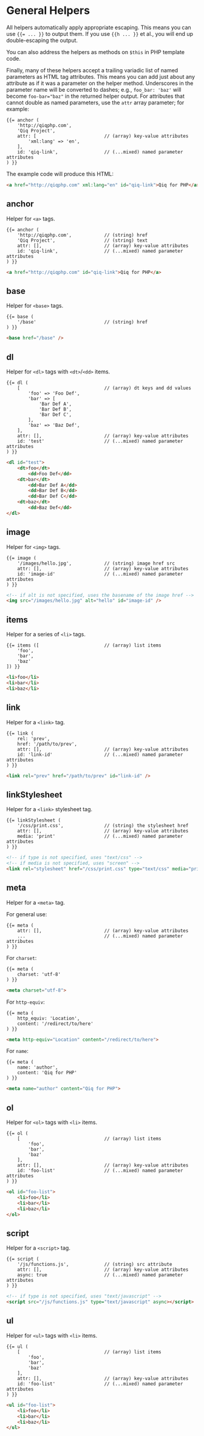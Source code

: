 # General Helpers

All helpers automatically apply appropriate escaping. This means you can use
`{{= ... }}` to output them. If you use `{{h ... }}` et al., you will end up
double-escaping the output.

You can also address the helpers as methods on `$this` in PHP template code.

Finally, many of these helpers accept a trailing variadic list of named
parameters as HTML tag attributes. This means you can add just about any
attribute as if it was a parameter on the helper method. Underscores in  the
parameter name will be converted to dashes; e.g., `foo_bar: 'baz'` will
become `foo-bar="baz"` in the returned helper output. For attributes that
cannot double as named parameters, use the `attr` array parameter; for
example:

```qiq
{{= anchor (
    'http://qiqphp.com',
    'Qiq Project',
    attr: [                         // (array) key-value attributes
        'xml:lang' => 'en',
    ],
    id: 'qiq-link',                 // (...mixed) named parameter attributes
) }}
```

The example code will produce this HTML:

```html
<a href="http://qiqphp.com" xml:lang="en" id="qiq-link">Qiq for PHP</a>
```

## anchor

Helper for `<a>` tags.

```qiq
{{= anchor (
    'http://qiqphp.com',            // (string) href
    'Qiq Project',                  // (string) text
    attr: [],                       // (array) key-value attributes
    id: 'qiq-link',                 // (...mixed) named parameter attributes
) }}
```

```html
<a href="http://qiqphp.com" id="qiq-link">Qiq for PHP</a>
```

## base

Helper for `<base>` tags.

```qiq
{{= base (
    '/base'                         // (string) href
) }}
```

```html
<base href="/base" />
```

## dl

Helper for `<dl>` tags with `<dt>`/`<dd>` items.

```qiq
{{= dl (
    [                               // (array) dt keys and dd values
        'foo' => 'Foo Def',
        'bar' => [
            'Bar Def A',
            'Bar Def B',
            'Bar Def C',
        ],
        'baz' => 'Baz Def',
    ],
    attr: [],                       // (array) key-value attributes
    id: 'test'                      // (...mixed) named parameter attributes
) }}
```

```html
<dl id="test">
    <dt>foo</dt>
        <dd>Foo Def</dd>
    <dt>bar</dt>
        <dd>Bar Def A</dd>
        <dd>Bar Def B</dd>
        <dd>Bar Def C</dd>
    <dt>baz</dt>
        <dd>Baz Def</dd>
</dl>
```

## image

Helper for `<img>` tags.

```qiq
{{= image (
    '/images/hello.jpg',            // (string) image href src
    attr: [],                       // (array) key-value attributes
    id: 'image-id'                  // (...mixed) named parameter attributes
) }}
```

```html
<!-- if alt is not specified, uses the basename of the image href -->
<img src="/images/hello.jpg" alt="hello" id="image-id" />
```

## items

Helper for a series of `<li>` tags.

```qiq
{{= items ([                        // (array) list items
    'foo',
    'bar',
    'baz'
]) }}
```

```html
<li>foo</li>
<li>bar</li>
<li>baz</li>
```

## link

Helper for a `<link>` tag.

```qiq
{{= link (
    rel: 'prev',
    href: '/path/to/prev',
    attr: [],                       // (array) key-value attributes
    id: 'link-id'                   // (...mixed) named parameter attributes
) }}
```

```html
<link rel="prev" href="/path/to/prev" id="link-id" />
```

## linkStylesheet

Helper for a `<link>` stylesheet tag.

```qiq
{{= linkStylesheet (
    '/css/print.css',               // (string) the stylesheet href
    attr: [],                       // (array) key-value attributes
    media: 'print'                  // (...mixed) named parameter attributes
) }}
```

```html
<!-- if type is not specified, uses "text/css" -->
<!-- if media is not specified, uses "screen" -->
<link rel="stylesheet" href="/css/print.css" type="text/css" media="print" />
```

## meta

Helper for a `<meta>` tag.

For general use:

```qiq
{{= meta (
    attr: [],                       // (array) key-value attributes
    ...                             // (...mixed) named parameter attributes
) }}
```

For `charset`:

```qiq
{{= meta (
    charset: 'utf-8'
) }}
```

```html
<meta charset="utf-8">
```

For `http-equiv`:

```qiq
{{= meta (
    http_equiv: 'Location',
    content: '/redirect/to/here'
) }}
```

```html
<meta http-equiv="Location" content="/redirect/to/here">
```

For `name`:

```qiq
{{= meta (
    name: 'author',
    content: 'Qiq for PHP'
) }}
```

```html
<meta name="author" content="Qiq for PHP">
```

## ol

Helper for `<ol>` tags with `<li>` items.

```qiq
{{= ol (
    [                               // (array) list items
        'foo',
        'bar',
        'baz'
    ],
    attr: [],                       // (array) key-value attributes
    id: 'foo-list'                  // (...mixed) named parameter attributes
) }}
```

```html
<ol id="foo-list">
    <li>foo</li>
    <li>bar</li>
    <li>baz</li>
</ol>
```

## script

Helper for a `<script>` tag.

```qiq
{{= script (
    '/js/functions.js',             // (string) src attribute
    attr: [],                       // (array) key-value attributes
    async: true                     // (...mixed) named parameter attributes
) }}
```

```html
<!-- if type is not specified, uses "text/javascript" -->
<script src="/js/functions.js" type="text/javascript" async></script>
```

## ul

Helper for `<ul>` tags with `<li>` items.

```qiq
{{= ul (
    [                               // (array) list items
        'foo',
        'bar',
        'baz'
    ],
    attr: [],                       // (array) key-value attributes
    id: 'foo-list'                  // (...mixed) named parameter attributes
) }}
```

```html
<ul id="foo-list">
    <li>foo</li>
    <li>bar</li>
    <li>baz</li>
</ul>
```
